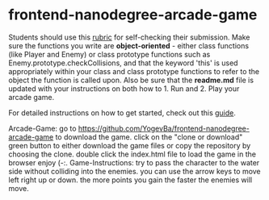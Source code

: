 frontend-nanodegree-arcade-game
===============================

Students should use this [rubric](https://review.udacity.com/#!/projects/2696458597/rubric) for self-checking their submission. Make sure the functions you write are **object-oriented** - either class functions (like Player and Enemy) or class prototype functions such as Enemy.prototype.checkCollisions, and that the keyword 'this' is used appropriately within your class and class prototype functions to refer to the object the function is called upon. Also be sure that the **readme.md** file is updated with your instructions on both how to 1. Run and 2. Play your arcade game.

For detailed instructions on how to get started, check out this [guide](https://docs.google.com/document/d/1v01aScPjSWCCWQLIpFqvg3-vXLH2e8_SZQKC8jNO0Dc/pub?embedded=true).

Arcade-Game:
go to https://github.com/YogevBa/frontend-nanodegree-arcade-game to download the game.
click on the "clone or download" green button to either download the game files or copy the repository by choosing the clone.
double click the index.html file to load the game in the browser enjoy (-:.
Game-Instructions:
try to pass the character to the water side without colliding into the enemies.
you can use the arrow keys to move left right up or down.
the more points you gain the faster the enemies will move.